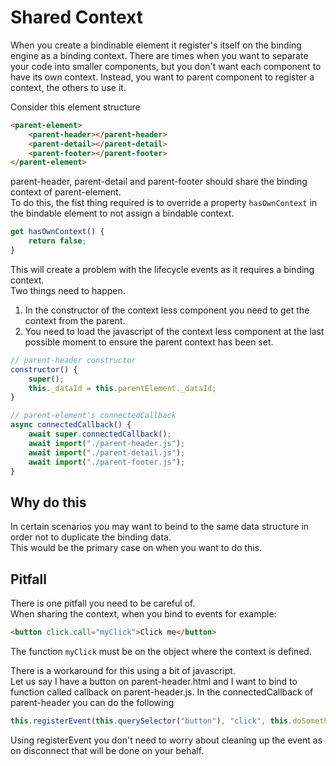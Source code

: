 # Shared Context

When you create a bindinable element it register's itself on the binding engine as a binding context.
There are times when you want to separate your code into smaller components, but you don't want each component to have its own context.
Instead, you want to parent component to register a context, the others to use it.

Consider this element structure

```html
<parent-element>
    <parent-header></parent-header>
    <parent-detail></parent-detail>
    <parent-footer></parent-footer>
</parent-element>
```

parent-header, parent-detail and parent-footer should share the binding context of parent-element.  
To do this, the fist thing required is to override a property `hasOwnContext` in the bindable element to not assign a bindable context.

```js
get hasOwnContext() {
    return false;
}
```

This will create a problem with the lifecycle events as it requires a binding context.  
Two things need to happen.  

1. In the constructor of the context less component you need to get the context from the parent.
1. You need to load the javascript of the context less component at the last possible moment to ensure the parent context has been set.

```js
// parent-header constructor
constructor() {
    super();
    this._dataId = this.parentElement._dataId;
}
```

```js
// parent-element's connectedCallback
async connectedCallback() {
    await super.connectedCallback();
    await import("./parent-header.js");
    await import("./parent-detail.js");
    await import("./parent-footer.js");
}
```

## Why do this
In certain scenarios you may want to beind to the same data structure in order not to duplicate the binding data.  
This would be the primary case on when you want to do this.

## Pitfall
There is one pitfall you need to be careful of.  
When sharing the context, when you bind to events for example:

```html
<button click.call="myClick">Click me</button>
```

The function `myClick` must be on the object where the context is defined.

There is a workaround for this using a bit of javascript.  
Let us say I have a button on parent-header.html and I want to bind to function called callback on parent-header.js.
In the connectedCallback of parent-header you can do the following

```js
this.registerEvent(this.querySelector("button"), "click", this.doSomething.bind(this));
```

Using registerEvent you don't need to worry about cleaning up the event as on disconnect that will be done on your behalf.